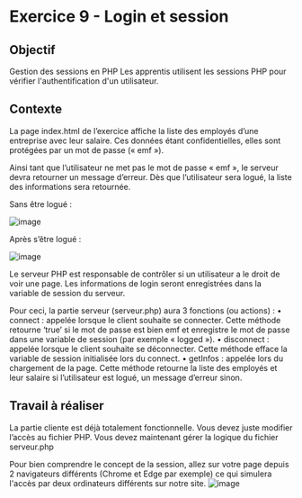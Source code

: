 # Exercice 9 - Login et session

## Objectif
Gestion des sessions en PHP
Les apprentis utilisent les sessions PHP pour vérifier l'authentification d'un utilisateur.

## Contexte
La page index.html de l’exercice affiche la liste des employés d’une entreprise avec leur salaire. Ces données étant confidentielles, elles sont protégées par un mot de passe (« emf »).

Ainsi tant que l’utilisateur ne met pas le mot de passe « emf », le serveur devra retourner un message d’erreur. Dès que l’utilisateur sera logué, la liste des informations sera retournée.
 
Sans être logué : 

![image](https://github.com/emf-info-151/module151/assets/48353440/53ec19d0-5fe7-441b-8bb5-a2a60a2b82d5)

Après s’être logué : 

![image](https://github.com/emf-info-151/module151/assets/48353440/7e1dcc3c-aef0-4edf-b72f-ec573bb4b18d)

Le serveur PHP est responsable de contrôler si un utilisateur a le droit de voir une page. Les informations de login seront enregistrées dans la variable de session du serveur.

Pour ceci, la partie serveur (serveur.php) aura 3 fonctions (ou actions) :
	• connect : appelée lorsque le client souhaite se connecter. Cette méthode retourne ‘true’ si le mot de passe est bien emf et enregistre le mot de passe dans une variable de session (par exemple « logged »).
	• disconnect : appelée lorsque le client souhaite se déconnecter. Cette méthode efface la variable de session initialisée lors du connect.
	• getInfos : appelée lors du chargement de la page. Cette méthode retourne la liste des employés et leur salaire si l’utilisateur est logué, un message d’erreur sinon.


## Travail à réaliser
La partie cliente est déjà totalement fonctionnelle. Vous devez juste modifier l’accès au fichier PHP. 
Vous devez maintenant gérer la logique du fichier serveur.php

Pour bien comprendre le concept de la session, allez sur votre page depuis 2 navigateurs différents (Chrome et Edge par exemple) ce qui simulera l'accès par deux ordinateurs différents sur notre site.
![image](https://github.com/emf-info-151/module151/assets/48353440/9f19a637-ee7a-474e-92b7-fe06b558e308)
